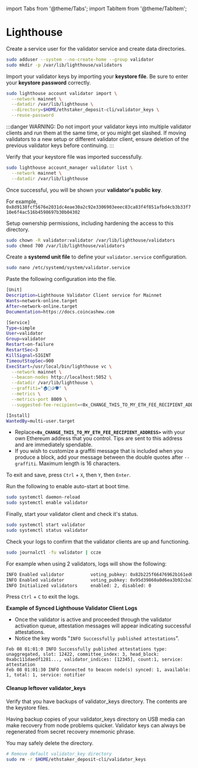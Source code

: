 import Tabs from '@theme/Tabs';
import TabItem from '@theme/TabItem';

# Lighthouse

Create a service user for the validator service and create data directories.

```bash
sudo adduser --system --no-create-home --group validator
sudo mkdir -p /var/lib/lighthouse/validators
```

Import your validator keys by importing your **keystore file**. Be sure to enter your **keystore password** correctly.

```bash
sudo lighthouse account validator import \
  --network mainnet \
  --datadir /var/lib/lighthouse \
  --directory=$HOME/ethstaker_deposit-cli/validator_keys \
  --reuse-password
```

:::danger
WARNING: Do not import your validator keys into multiple validator clients and run them at the same time, or you might get slashed. If moving validators to a new setup or different validator client, ensure deletion of the previous validator keys before continuing.
:::

Verify that your keystore file was imported successfully.

```bash
sudo lighthouse account_manager validator list \
  --network mainnet \
  --datadir /var/lib/lighthouse
```

Once successful, you will be shown your **validator's public key**.

For example, `0x8d9138fcf5676e2031dc4eae30a2c92e3306903eeec83ca83f4f851afbd4cb3b33f710e6f4ac516b4598697b30b04302`

Setup ownership permissions, including hardening the access to this directory.

```bash
sudo chown -R validator:validator /var/lib/lighthouse/validators
sudo chmod 700 /var/lib/lighthouse/validators
```

Create a **systemd unit file** to define your `validator.service` configuration.

```bash
sudo nano /etc/systemd/system/validator.service
```

Paste the following configuration into the file.&#x20;

```bash
[Unit]
Description=Lighthouse Validator Client service for Mainnet
Wants=network-online.target
After=network-online.target
Documentation=https://docs.coincashew.com

[Service]
Type=simple
User=validator
Group=validator
Restart=on-failure
RestartSec=3
KillSignal=SIGINT
TimeoutStopSec=900
ExecStart=/usr/local/bin/lighthouse vc \
  --network mainnet \
  --beacon-nodes http://localhost:5052 \
  --datadir /var/lib/lighthouse \
  --graffiti="🏠🥩🪙🛡️" \
  --metrics \
  --metrics-port 8009 \
  --suggested-fee-recipient=<0x_CHANGE_THIS_TO_MY_ETH_FEE_RECIPIENT_ADDRESS>

[Install]
WantedBy=multi-user.target
```

* Replac&#x65;**`<0x_CHANGE_THIS_TO_MY_ETH_FEE_RECIPIENT_ADDRESS>`** with your own Ethereum address that you control. Tips are sent to this address and are immediately spendable.
* If you wish to customize a graffiti message that is included when you produce a block, add your message between the double quotes after `--graffiti`. Maximum length is 16 characters.

To exit and save, press `Ctrl` + `X`, then `Y`, then `Enter`.

Run the following to enable auto-start at boot time.

```bash
sudo systemctl daemon-reload
sudo systemctl enable validator
```

Finally, start your validator client and check it's status.

```bash
sudo systemctl start validator
sudo systemctl status validator
```

Check your logs to confirm that the validator clients are up and functioning.

```bash
sudo journalctl -fu validator | ccze
```

For example when using 2 validators, logs will show the following:

```bash
INFO Enabled validator          voting_pubkey: 0x82b225f66476962b161ed015786df00a0b7b28231915e6d09e81ba8d5c4ae8502b6d5337e3bf101ad72741dc69f0a7cf, signing_method: local_keystore
INFO Enabled validator          voting_pubkey: 0x95d39860a0d6ea3b92cba78069d21f3a987988f3b8417b14f0945353d79ed9e338bbe6e9d63d487abc044a710ce34866, signing_method: local_keystore
INFO Initialized validators     enabled: 2, disabled: 0
```

Press `Ctrl` + `C` to exit the logs.

**Example of Synced Lighthouse Validator Client Logs**

* Once the validator is active and proceeded through the validator activation queue, attestation messages will appear indicating successful attestations.
* Notice the key words "`INFO Successfully published attestations`".

```
Feb 08 01:01:0 INFO Successfully published attestations type: unaggregated, slot: 12422, committee_index: 3, head_block: 0xabc111daedf1281..., validator_indices: [12345], count:1, service: attestation 
Feb 08 01:01:30 INFO Connected to beacon node(s) synced: 1, available: 1, total: 1, service: notifier
```

#### Cleanup leftover validator_keys <a href="#optional-step-0-cleanup-leftover-validator_keys" id="optional-step-0-cleanup-leftover-validator_keys"></a>

Verify that you have backups of validator_keys directory. The contents are the keystore files.

Having backup copies of your validator_keys directory on USB media can make recovery from node problems quicker. Validator keys can always be regenerated from secret recovery mnemonic phrase.

You may safely delete the directory.

```bash
# Remove default validator_key directory
sudo rm -r $HOME/ethstaker_deposit-cli/validator_keys
```
